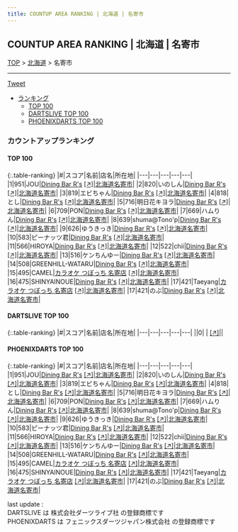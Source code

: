 ```yaml
---
title: COUNTUP AREA RANKING | 北海道 | 名寄市
---
```

## COUNTUP AREA RANKING | 北海道 | 名寄市

[TOP](/darts/rank/) > [北海道](/darts/rank/北海道/) > 名寄市

___

<a href="https://twitter.com/share?ref_src=twsrc%5Etfw" data-text="COUNTUP AREA RANKING | 北海道名寄市" class="twitter-share-button" data-hashtags="DARTSLIVE,PHOENIXDARTS,darts,ダーツ" data-show-count="false">Tweet</a>

* [ランキング](#カウントアップランキング)
    * [TOP 100](#top-100)
    * [DARTSLIVE TOP 100](#dartslive-top-100)
    * [PHOENIXDARTS TOP 100](#phoenixdarts-top-100)

### カウントアップランキング

#### TOP 100



{:.table-ranking}
|#|スコア|名前|店名|所在地|
|---|---|---|---|---|
|1|951|<span class="rank-name-pd">JOU</span>|<a href="/darts/rank/shops/70230.html">Dining Bar R's</a> <a href="https://vs.phoenixdarts.com/jp/shop/shopDetailInfo/s_70230?s_seq=70230">[↗]</a>|<a href="/darts/rank/北海道/名寄市">北海道名寄市</a>|
|2|820|<span class="rank-name-pd">いのしん</span>|<a href="/darts/rank/shops/70230.html">Dining Bar R's</a> <a href="https://vs.phoenixdarts.com/jp/shop/shopDetailInfo/s_70230?s_seq=70230">[↗]</a>|<a href="/darts/rank/北海道/名寄市">北海道名寄市</a>|
|3|819|<span class="rank-name-pd">エビちゃん</span>|<a href="/darts/rank/shops/70230.html">Dining Bar R's</a> <a href="https://vs.phoenixdarts.com/jp/shop/shopDetailInfo/s_70230?s_seq=70230">[↗]</a>|<a href="/darts/rank/北海道/名寄市">北海道名寄市</a>|
|4|818|<span class="rank-name-pd">とし</span>|<a href="/darts/rank/shops/70230.html">Dining Bar R's</a> <a href="https://vs.phoenixdarts.com/jp/shop/shopDetailInfo/s_70230?s_seq=70230">[↗]</a>|<a href="/darts/rank/北海道/名寄市">北海道名寄市</a>|
|5|716|<span class="rank-name-pd">明日花キヨラ</span>|<a href="/darts/rank/shops/70230.html">Dining Bar R's</a> <a href="https://vs.phoenixdarts.com/jp/shop/shopDetailInfo/s_70230?s_seq=70230">[↗]</a>|<a href="/darts/rank/北海道/名寄市">北海道名寄市</a>|
|6|709|<span class="rank-name-pd">PON</span>|<a href="/darts/rank/shops/70230.html">Dining Bar R's</a> <a href="https://vs.phoenixdarts.com/jp/shop/shopDetailInfo/s_70230?s_seq=70230">[↗]</a>|<a href="/darts/rank/北海道/名寄市">北海道名寄市</a>|
|7|669|<span class="rank-name-pd">ハムりん</span>|<a href="/darts/rank/shops/70230.html">Dining Bar R's</a> <a href="https://vs.phoenixdarts.com/jp/shop/shopDetailInfo/s_70230?s_seq=70230">[↗]</a>|<a href="/darts/rank/北海道/名寄市">北海道名寄市</a>|
|8|639|<span class="rank-name-pd">shuma@Tono&#x27;p</span>|<a href="/darts/rank/shops/70230.html">Dining Bar R's</a> <a href="https://vs.phoenixdarts.com/jp/shop/shopDetailInfo/s_70230?s_seq=70230">[↗]</a>|<a href="/darts/rank/北海道/名寄市">北海道名寄市</a>|
|9|626|<span class="rank-name-pd">ゆうきっき</span>|<a href="/darts/rank/shops/70230.html">Dining Bar R's</a> <a href="https://vs.phoenixdarts.com/jp/shop/shopDetailInfo/s_70230?s_seq=70230">[↗]</a>|<a href="/darts/rank/北海道/名寄市">北海道名寄市</a>|
|10|583|<span class="rank-name-pd">ピーナッツ君</span>|<a href="/darts/rank/shops/70230.html">Dining Bar R's</a> <a href="https://vs.phoenixdarts.com/jp/shop/shopDetailInfo/s_70230?s_seq=70230">[↗]</a>|<a href="/darts/rank/北海道/名寄市">北海道名寄市</a>|
|11|566|<span class="rank-name-pd">HIROYA</span>|<a href="/darts/rank/shops/70230.html">Dining Bar R's</a> <a href="https://vs.phoenixdarts.com/jp/shop/shopDetailInfo/s_70230?s_seq=70230">[↗]</a>|<a href="/darts/rank/北海道/名寄市">北海道名寄市</a>|
|12|522|<span class="rank-name-pd">chii</span>|<a href="/darts/rank/shops/70230.html">Dining Bar R's</a> <a href="https://vs.phoenixdarts.com/jp/shop/shopDetailInfo/s_70230?s_seq=70230">[↗]</a>|<a href="/darts/rank/北海道/名寄市">北海道名寄市</a>|
|13|516|<span class="rank-name-pd">ケンちんゆー</span>|<a href="/darts/rank/shops/70230.html">Dining Bar R's</a> <a href="https://vs.phoenixdarts.com/jp/shop/shopDetailInfo/s_70230?s_seq=70230">[↗]</a>|<a href="/darts/rank/北海道/名寄市">北海道名寄市</a>|
|14|508|<span class="rank-name-pd">GREENHILL-WATARU</span>|<a href="/darts/rank/shops/70230.html">Dining Bar R's</a> <a href="https://vs.phoenixdarts.com/jp/shop/shopDetailInfo/s_70230?s_seq=70230">[↗]</a>|<a href="/darts/rank/北海道/名寄市">北海道名寄市</a>|
|15|495|<span class="rank-name-pd">CAMEL</span>|<a href="/darts/rank/shops/95563.html">カラオケ つぼっち 名寄店</a> <a href="https://vs.phoenixdarts.com/jp/shop/shopDetailInfo/s_95563?s_seq=95563">[↗]</a>|<a href="/darts/rank/北海道/名寄市">北海道名寄市</a>|
|16|475|<span class="rank-name-pd">SHINYAINOUE</span>|<a href="/darts/rank/shops/70230.html">Dining Bar R's</a> <a href="https://vs.phoenixdarts.com/jp/shop/shopDetailInfo/s_70230?s_seq=70230">[↗]</a>|<a href="/darts/rank/北海道/名寄市">北海道名寄市</a>|
|17|421|<span class="rank-name-pd">Taeyang</span>|<a href="/darts/rank/shops/95563.html">カラオケ つぼっち 名寄店</a> <a href="https://vs.phoenixdarts.com/jp/shop/shopDetailInfo/s_95563?s_seq=95563">[↗]</a>|<a href="/darts/rank/北海道/名寄市">北海道名寄市</a>|
|17|421|<span class="rank-name-pd">のぶ</span>|<a href="/darts/rank/shops/70230.html">Dining Bar R's</a> <a href="https://vs.phoenixdarts.com/jp/shop/shopDetailInfo/s_70230?s_seq=70230">[↗]</a>|<a href="/darts/rank/北海道/名寄市">北海道名寄市</a>|


#### DARTSLIVE TOP 100



{:.table-ranking}
|#|スコア|名前|店名|所在地|
|---|---|---|---|---|
||0|<span class="rank-name-dl"> </span>|<a href="/darts/rank/shops/.html"></a> <a href="">[↗]</a>|<a href="/darts/rank//"></a>|


#### PHOENIXDARTS TOP 100



{:.table-ranking}
|#|スコア|名前|店名|所在地|
|---|---|---|---|---|
|1|951|<span class="rank-name-pd">JOU</span>|<a href="/darts/rank/shops/70230.html">Dining Bar R's</a> <a href="https://vs.phoenixdarts.com/jp/shop/shopDetailInfo/s_70230?s_seq=70230">[↗]</a>|<a href="/darts/rank/北海道/名寄市">北海道名寄市</a>|
|2|820|<span class="rank-name-pd">いのしん</span>|<a href="/darts/rank/shops/70230.html">Dining Bar R's</a> <a href="https://vs.phoenixdarts.com/jp/shop/shopDetailInfo/s_70230?s_seq=70230">[↗]</a>|<a href="/darts/rank/北海道/名寄市">北海道名寄市</a>|
|3|819|<span class="rank-name-pd">エビちゃん</span>|<a href="/darts/rank/shops/70230.html">Dining Bar R's</a> <a href="https://vs.phoenixdarts.com/jp/shop/shopDetailInfo/s_70230?s_seq=70230">[↗]</a>|<a href="/darts/rank/北海道/名寄市">北海道名寄市</a>|
|4|818|<span class="rank-name-pd">とし</span>|<a href="/darts/rank/shops/70230.html">Dining Bar R's</a> <a href="https://vs.phoenixdarts.com/jp/shop/shopDetailInfo/s_70230?s_seq=70230">[↗]</a>|<a href="/darts/rank/北海道/名寄市">北海道名寄市</a>|
|5|716|<span class="rank-name-pd">明日花キヨラ</span>|<a href="/darts/rank/shops/70230.html">Dining Bar R's</a> <a href="https://vs.phoenixdarts.com/jp/shop/shopDetailInfo/s_70230?s_seq=70230">[↗]</a>|<a href="/darts/rank/北海道/名寄市">北海道名寄市</a>|
|6|709|<span class="rank-name-pd">PON</span>|<a href="/darts/rank/shops/70230.html">Dining Bar R's</a> <a href="https://vs.phoenixdarts.com/jp/shop/shopDetailInfo/s_70230?s_seq=70230">[↗]</a>|<a href="/darts/rank/北海道/名寄市">北海道名寄市</a>|
|7|669|<span class="rank-name-pd">ハムりん</span>|<a href="/darts/rank/shops/70230.html">Dining Bar R's</a> <a href="https://vs.phoenixdarts.com/jp/shop/shopDetailInfo/s_70230?s_seq=70230">[↗]</a>|<a href="/darts/rank/北海道/名寄市">北海道名寄市</a>|
|8|639|<span class="rank-name-pd">shuma@Tono&#x27;p</span>|<a href="/darts/rank/shops/70230.html">Dining Bar R's</a> <a href="https://vs.phoenixdarts.com/jp/shop/shopDetailInfo/s_70230?s_seq=70230">[↗]</a>|<a href="/darts/rank/北海道/名寄市">北海道名寄市</a>|
|9|626|<span class="rank-name-pd">ゆうきっき</span>|<a href="/darts/rank/shops/70230.html">Dining Bar R's</a> <a href="https://vs.phoenixdarts.com/jp/shop/shopDetailInfo/s_70230?s_seq=70230">[↗]</a>|<a href="/darts/rank/北海道/名寄市">北海道名寄市</a>|
|10|583|<span class="rank-name-pd">ピーナッツ君</span>|<a href="/darts/rank/shops/70230.html">Dining Bar R's</a> <a href="https://vs.phoenixdarts.com/jp/shop/shopDetailInfo/s_70230?s_seq=70230">[↗]</a>|<a href="/darts/rank/北海道/名寄市">北海道名寄市</a>|
|11|566|<span class="rank-name-pd">HIROYA</span>|<a href="/darts/rank/shops/70230.html">Dining Bar R's</a> <a href="https://vs.phoenixdarts.com/jp/shop/shopDetailInfo/s_70230?s_seq=70230">[↗]</a>|<a href="/darts/rank/北海道/名寄市">北海道名寄市</a>|
|12|522|<span class="rank-name-pd">chii</span>|<a href="/darts/rank/shops/70230.html">Dining Bar R's</a> <a href="https://vs.phoenixdarts.com/jp/shop/shopDetailInfo/s_70230?s_seq=70230">[↗]</a>|<a href="/darts/rank/北海道/名寄市">北海道名寄市</a>|
|13|516|<span class="rank-name-pd">ケンちんゆー</span>|<a href="/darts/rank/shops/70230.html">Dining Bar R's</a> <a href="https://vs.phoenixdarts.com/jp/shop/shopDetailInfo/s_70230?s_seq=70230">[↗]</a>|<a href="/darts/rank/北海道/名寄市">北海道名寄市</a>|
|14|508|<span class="rank-name-pd">GREENHILL-WATARU</span>|<a href="/darts/rank/shops/70230.html">Dining Bar R's</a> <a href="https://vs.phoenixdarts.com/jp/shop/shopDetailInfo/s_70230?s_seq=70230">[↗]</a>|<a href="/darts/rank/北海道/名寄市">北海道名寄市</a>|
|15|495|<span class="rank-name-pd">CAMEL</span>|<a href="/darts/rank/shops/95563.html">カラオケ つぼっち 名寄店</a> <a href="https://vs.phoenixdarts.com/jp/shop/shopDetailInfo/s_95563?s_seq=95563">[↗]</a>|<a href="/darts/rank/北海道/名寄市">北海道名寄市</a>|
|16|475|<span class="rank-name-pd">SHINYAINOUE</span>|<a href="/darts/rank/shops/70230.html">Dining Bar R's</a> <a href="https://vs.phoenixdarts.com/jp/shop/shopDetailInfo/s_70230?s_seq=70230">[↗]</a>|<a href="/darts/rank/北海道/名寄市">北海道名寄市</a>|
|17|421|<span class="rank-name-pd">Taeyang</span>|<a href="/darts/rank/shops/95563.html">カラオケ つぼっち 名寄店</a> <a href="https://vs.phoenixdarts.com/jp/shop/shopDetailInfo/s_95563?s_seq=95563">[↗]</a>|<a href="/darts/rank/北海道/名寄市">北海道名寄市</a>|
|17|421|<span class="rank-name-pd">のぶ</span>|<a href="/darts/rank/shops/70230.html">Dining Bar R's</a> <a href="https://vs.phoenixdarts.com/jp/shop/shopDetailInfo/s_70230?s_seq=70230">[↗]</a>|<a href="/darts/rank/北海道/名寄市">北海道名寄市</a>|


<div class="footer border-top border-gray-light mt-5 pt-3 text-right text-gray">
    last update : <span style="font-weight: italic" id="foot_last_modified"></span><br />
    DARTSLIVE は 株式会社ダーツライブ社 の登録商標です<br />
    PHOENIXDARTS は フェニックスダーツジャパン株式会社 の登録商標です<br />
</div>

<script src="https://cdnjs.cloudflare.com/ajax/libs/jquery.tablesorter/2.31.3/js/jquery.tablesorter.min.js" integrity="sha512-qzgd5cYSZcosqpzpn7zF2ZId8f/8CHmFKZ8j7mU4OUXTNRd5g+ZHBPsgKEwoqxCtdQvExE5LprwwPAgoicguNg==" crossorigin="anonymous" referrerpolicy="no-referrer"></script>
<link rel="stylesheet" href="https://cdnjs.cloudflare.com/ajax/libs/jquery.tablesorter/2.31.3/css/theme.default.min.css" integrity="sha512-wghhOJkjQX0Lh3NSWvNKeZ0ZpNn+SPVXX1Qyc9OCaogADktxrBiBdKGDoqVUOyhStvMBmJQ8ZdMHiR3wuEq8+w==" crossorigin="anonymous" referrerpolicy="no-referrer" />
<script>
$(function() {
    $(".table-ranking").tablesorter({sortList:[[0, 0]]});
    $("#foot_last_modified").text(formatDate(new Date(document.lastModified), 'yyyy-MM-dd HH:mm:ss'));
});
</script>

<script async src="https://platform.twitter.com/widgets.js" charset="utf-8"></script>